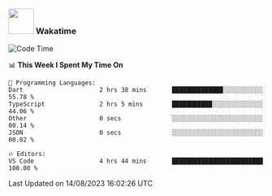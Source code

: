 ### <img src="https://media.giphy.com/media/VgCDAzcKvsR6OM0uWg/giphy.gif" width="50"> Wakatime

  <!--START_SECTION:waka-->
![Code Time](http://img.shields.io/badge/Code%20Time-1%2C431%20hrs%2013%20mins-blue)

📊 **This Week I Spent My Time On** 

```text
💬 Programming Languages: 
Dart                     2 hrs 38 mins       ██████████████░░░░░░░░░░░   55.78 % 
TypeScript               2 hrs 5 mins        ███████████░░░░░░░░░░░░░░   44.06 % 
Other                    0 secs              ░░░░░░░░░░░░░░░░░░░░░░░░░   00.14 % 
JSON                     0 secs              ░░░░░░░░░░░░░░░░░░░░░░░░░   00.02 % 

🔥 Editors: 
VS Code                  4 hrs 44 mins       █████████████████████████   100.00 % 
```


 Last Updated on 14/08/2023 16:02:26 UTC
<!--END_SECTION:waka-->
